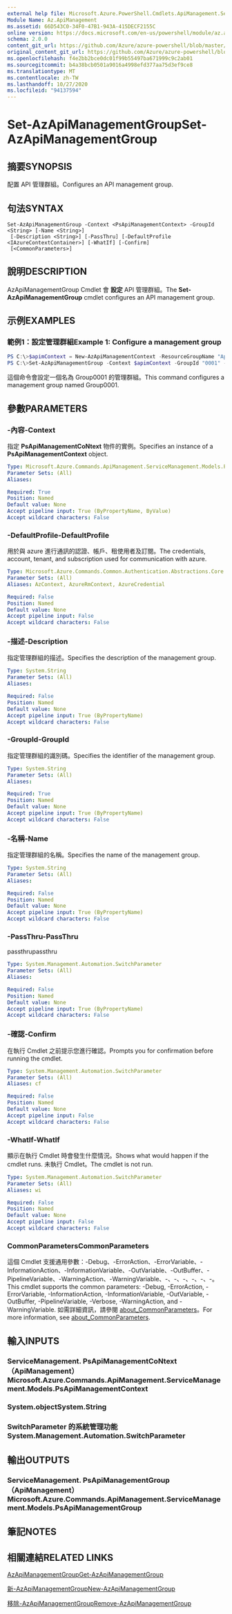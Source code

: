 ```yaml
---
external help file: Microsoft.Azure.PowerShell.Cmdlets.ApiManagement.ServiceManagement.dll-Help.xml
Module Name: Az.ApiManagement
ms.assetid: 66D543C0-34F0-47B1-943A-415DECF2155C
online version: https://docs.microsoft.com/en-us/powershell/module/az.apimanagement/set-azapimanagementgroup
schema: 2.0.0
content_git_url: https://github.com/Azure/azure-powershell/blob/master/src/ApiManagement/ApiManagement/help/Set-AzApiManagementGroup.md
original_content_git_url: https://github.com/Azure/azure-powershell/blob/master/src/ApiManagement/ApiManagement/help/Set-AzApiManagementGroup.md
ms.openlocfilehash: f4e2bb2bce0dc01f99b55497ba671999c9c2ab01
ms.sourcegitcommit: b4a38bcb0501a9016a4998efd377aa75d3ef9ce8
ms.translationtype: MT
ms.contentlocale: zh-TW
ms.lasthandoff: 10/27/2020
ms.locfileid: "94137594"
---
```

# <span data-ttu-id="9e970-101">Set-AzApiManagementGroup</span><span class="sxs-lookup"><span data-stu-id="9e970-101">Set-AzApiManagementGroup</span></span>

## <span data-ttu-id="9e970-102">摘要</span><span class="sxs-lookup"><span data-stu-id="9e970-102">SYNOPSIS</span></span>
<span data-ttu-id="9e970-103">配置 API 管理群組。</span><span class="sxs-lookup"><span data-stu-id="9e970-103">Configures an API management group.</span></span>

## <span data-ttu-id="9e970-104">句法</span><span class="sxs-lookup"><span data-stu-id="9e970-104">SYNTAX</span></span>

```
Set-AzApiManagementGroup -Context <PsApiManagementContext> -GroupId <String> [-Name <String>]
 [-Description <String>] [-PassThru] [-DefaultProfile <IAzureContextContainer>] [-WhatIf] [-Confirm]
 [<CommonParameters>]
```

## <span data-ttu-id="9e970-105">說明</span><span class="sxs-lookup"><span data-stu-id="9e970-105">DESCRIPTION</span></span>
<span data-ttu-id="9e970-106">AzApiManagementGroup Cmdlet 會 **設定** API 管理群組。</span><span class="sxs-lookup"><span data-stu-id="9e970-106">The **Set-AzApiManagementGroup** cmdlet configures an API management group.</span></span>

## <span data-ttu-id="9e970-107">示例</span><span class="sxs-lookup"><span data-stu-id="9e970-107">EXAMPLES</span></span>

### <span data-ttu-id="9e970-108">範例1：設定管理群組</span><span class="sxs-lookup"><span data-stu-id="9e970-108">Example 1: Configure a management group</span></span>
```powershell
PS C:\>$apimContext = New-AzApiManagementContext -ResourceGroupName "Api-Default-WestUS" -ServiceName "contoso"
PS C:\>Set-AzApiManagementGroup -Context $apimContext -GroupId "0001" -Description "Updated Management Group" -Name "Group0001"
```

<span data-ttu-id="9e970-109">這個命令會設定一個名為 Group0001 的管理群組。</span><span class="sxs-lookup"><span data-stu-id="9e970-109">This command configures a management group named Group0001.</span></span>

## <span data-ttu-id="9e970-110">參數</span><span class="sxs-lookup"><span data-stu-id="9e970-110">PARAMETERS</span></span>

### <span data-ttu-id="9e970-111">-內容</span><span class="sxs-lookup"><span data-stu-id="9e970-111">-Context</span></span>
<span data-ttu-id="9e970-112">指定 **PsApiManagementCoNtext** 物件的實例。</span><span class="sxs-lookup"><span data-stu-id="9e970-112">Specifies an instance of a **PsApiManagementContext** object.</span></span>

```yaml
Type: Microsoft.Azure.Commands.ApiManagement.ServiceManagement.Models.PsApiManagementContext
Parameter Sets: (All)
Aliases:

Required: True
Position: Named
Default value: None
Accept pipeline input: True (ByPropertyName, ByValue)
Accept wildcard characters: False
```

### <span data-ttu-id="9e970-113">-DefaultProfile</span><span class="sxs-lookup"><span data-stu-id="9e970-113">-DefaultProfile</span></span>
<span data-ttu-id="9e970-114">用於與 azure 進行通訊的認證、帳戶、租使用者及訂閱。</span><span class="sxs-lookup"><span data-stu-id="9e970-114">The credentials, account, tenant, and subscription used for communication with azure.</span></span>

```yaml
Type: Microsoft.Azure.Commands.Common.Authentication.Abstractions.Core.IAzureContextContainer
Parameter Sets: (All)
Aliases: AzContext, AzureRmContext, AzureCredential

Required: False
Position: Named
Default value: None
Accept pipeline input: False
Accept wildcard characters: False
```

### <span data-ttu-id="9e970-115">-描述</span><span class="sxs-lookup"><span data-stu-id="9e970-115">-Description</span></span>
<span data-ttu-id="9e970-116">指定管理群組的描述。</span><span class="sxs-lookup"><span data-stu-id="9e970-116">Specifies the description of the management group.</span></span>

```yaml
Type: System.String
Parameter Sets: (All)
Aliases:

Required: False
Position: Named
Default value: None
Accept pipeline input: True (ByPropertyName)
Accept wildcard characters: False
```

### <span data-ttu-id="9e970-117">-GroupId</span><span class="sxs-lookup"><span data-stu-id="9e970-117">-GroupId</span></span>
<span data-ttu-id="9e970-118">指定管理群組的識別碼。</span><span class="sxs-lookup"><span data-stu-id="9e970-118">Specifies the identifier of the management group.</span></span>

```yaml
Type: System.String
Parameter Sets: (All)
Aliases:

Required: True
Position: Named
Default value: None
Accept pipeline input: True (ByPropertyName)
Accept wildcard characters: False
```

### <span data-ttu-id="9e970-119">-名稱</span><span class="sxs-lookup"><span data-stu-id="9e970-119">-Name</span></span>
<span data-ttu-id="9e970-120">指定管理群組的名稱。</span><span class="sxs-lookup"><span data-stu-id="9e970-120">Specifies the name of the management group.</span></span>

```yaml
Type: System.String
Parameter Sets: (All)
Aliases:

Required: False
Position: Named
Default value: None
Accept pipeline input: True (ByPropertyName)
Accept wildcard characters: False
```

### <span data-ttu-id="9e970-121">-PassThru</span><span class="sxs-lookup"><span data-stu-id="9e970-121">-PassThru</span></span>
<span data-ttu-id="9e970-122">passthru</span><span class="sxs-lookup"><span data-stu-id="9e970-122">passthru</span></span>

```yaml
Type: System.Management.Automation.SwitchParameter
Parameter Sets: (All)
Aliases:

Required: False
Position: Named
Default value: None
Accept pipeline input: True (ByPropertyName)
Accept wildcard characters: False
```

### <span data-ttu-id="9e970-123">-確認</span><span class="sxs-lookup"><span data-stu-id="9e970-123">-Confirm</span></span>
<span data-ttu-id="9e970-124">在執行 Cmdlet 之前提示您進行確認。</span><span class="sxs-lookup"><span data-stu-id="9e970-124">Prompts you for confirmation before running the cmdlet.</span></span>

```yaml
Type: System.Management.Automation.SwitchParameter
Parameter Sets: (All)
Aliases: cf

Required: False
Position: Named
Default value: None
Accept pipeline input: False
Accept wildcard characters: False
```

### <span data-ttu-id="9e970-125">-WhatIf</span><span class="sxs-lookup"><span data-stu-id="9e970-125">-WhatIf</span></span>
<span data-ttu-id="9e970-126">顯示在執行 Cmdlet 時會發生什麼情況。</span><span class="sxs-lookup"><span data-stu-id="9e970-126">Shows what would happen if the cmdlet runs.</span></span> <span data-ttu-id="9e970-127">未執行 Cmdlet。</span><span class="sxs-lookup"><span data-stu-id="9e970-127">The cmdlet is not run.</span></span>

```yaml
Type: System.Management.Automation.SwitchParameter
Parameter Sets: (All)
Aliases: wi

Required: False
Position: Named
Default value: None
Accept pipeline input: False
Accept wildcard characters: False
```

### <span data-ttu-id="9e970-128">CommonParameters</span><span class="sxs-lookup"><span data-stu-id="9e970-128">CommonParameters</span></span>
<span data-ttu-id="9e970-129">這個 Cmdlet 支援通用參數：-Debug、-ErrorAction、-ErrorVariable、-InformationAction、-InformationVariable、-OutVariable、-OutBuffer、-PipelineVariable、-WarningAction、-WarningVariable、-、-、-、-、-、-。</span><span class="sxs-lookup"><span data-stu-id="9e970-129">This cmdlet supports the common parameters: -Debug, -ErrorAction, -ErrorVariable, -InformationAction, -InformationVariable, -OutVariable, -OutBuffer, -PipelineVariable, -Verbose, -WarningAction, and -WarningVariable.</span></span> <span data-ttu-id="9e970-130">如需詳細資訊，請參閱 [about_CommonParameters](http://go.microsoft.com/fwlink/?LinkID=113216)。</span><span class="sxs-lookup"><span data-stu-id="9e970-130">For more information, see [about_CommonParameters](http://go.microsoft.com/fwlink/?LinkID=113216).</span></span>

## <span data-ttu-id="9e970-131">輸入</span><span class="sxs-lookup"><span data-stu-id="9e970-131">INPUTS</span></span>

### <span data-ttu-id="9e970-132">ServiceManagement. PsApiManagementCoNtext （ApiManagement）</span><span class="sxs-lookup"><span data-stu-id="9e970-132">Microsoft.Azure.Commands.ApiManagement.ServiceManagement.Models.PsApiManagementContext</span></span>

### <span data-ttu-id="9e970-133">System.object</span><span class="sxs-lookup"><span data-stu-id="9e970-133">System.String</span></span>

### <span data-ttu-id="9e970-134">SwitchParameter 的系統管理功能</span><span class="sxs-lookup"><span data-stu-id="9e970-134">System.Management.Automation.SwitchParameter</span></span>

## <span data-ttu-id="9e970-135">輸出</span><span class="sxs-lookup"><span data-stu-id="9e970-135">OUTPUTS</span></span>

### <span data-ttu-id="9e970-136">ServiceManagement. PsApiManagementGroup （ApiManagement）</span><span class="sxs-lookup"><span data-stu-id="9e970-136">Microsoft.Azure.Commands.ApiManagement.ServiceManagement.Models.PsApiManagementGroup</span></span>

## <span data-ttu-id="9e970-137">筆記</span><span class="sxs-lookup"><span data-stu-id="9e970-137">NOTES</span></span>

## <span data-ttu-id="9e970-138">相關連結</span><span class="sxs-lookup"><span data-stu-id="9e970-138">RELATED LINKS</span></span>

[<span data-ttu-id="9e970-139">AzApiManagementGroup</span><span class="sxs-lookup"><span data-stu-id="9e970-139">Get-AzApiManagementGroup</span></span>](./Get-AzApiManagementGroup.md)

[<span data-ttu-id="9e970-140">新-AzApiManagementGroup</span><span class="sxs-lookup"><span data-stu-id="9e970-140">New-AzApiManagementGroup</span></span>](./New-AzApiManagementGroup.md)

[<span data-ttu-id="9e970-141">移除-AzApiManagementGroup</span><span class="sxs-lookup"><span data-stu-id="9e970-141">Remove-AzApiManagementGroup</span></span>](./Remove-AzApiManagementGroup.md)


